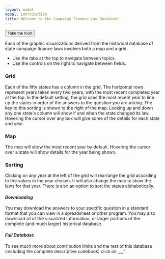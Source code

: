 ```yaml
---
layout: modal
modal: introduction 
title: Welcome to the Campaign Finance Law Database!
---
```


<button id="take-tour-button" type="button" class="btn btn-default btn-block">
  Take the tour!
</button>

Each of the graphic visualizations derived from the historical database of state
campaign finance laws involves both a map and a grid.

 * Use the tabs at the top to navigate between topics.
 * Use the controls on the right to navigate between fields.

### Grid

Each of the fifty states has a column in the grid. The horizontal rows represent
years taken every two years, with the most recent completed year at the top. In
the default setting, the grid uses the most recent year to line up the states in
order of the answers to the question you are asking. The key to this sorting is
shown to the right of the map. Looking up and down any one state's column will
show if and when the state changed its law. Hovering the cursor over any box
will give some of the details for each state and year.

### Map

The map will show the most recent year by default. Hovering the cursor over a
state will show details for the year being shown.

### Sorting

Clicking on any year at the left of the grid will rearrange the grid according
to the values in the year chosen. It will also change the map to show the laws
for that year. There is also an option to sort the states alphabetically.

#### _Downloading_

You may download the answers to your specific question in a standard format that
you can view in a spreadsheet or other program. You may also download all of the
visualized information, or larger portions of the complete (and much larger)
historical database.

#### _Full Database_

To see much more about contribution limits and the rest of this database (including the
complete descriptive codebook) click on ___".

